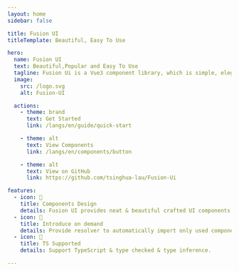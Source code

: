 ```yaml
---
layout: home
sidebar: false

title: Fusion UI
titleTemplate: Beautiful, Easy To Use

hero:
  name: Fusion UI
  text: Beautiful,Popular and Easy To Use
  tagline: Fusion Ui is a Vue3 component library, which is simple, elegant and beautiful to help you build your website quickly.
  image:
    src: /logo.svg
    alt: Fusion-UI

  actions:
    - theme: brand
      text: Get Started
      link: /langs/en/guide/quick-start

    - theme: alt
      text: View Components
      link: /langs/en/components/button

    - theme: alt
      text: View on GitHub
      link: https://github.com/tsinghua-lau/Fusion-Ui

features:
  - icon: 🧜
    title: Components Design
    details: Fusion UI provides neat & beautiful crafted UI components.
  - icon: 🎡
    title: Introduce on demand
    details: Provide resolver to automatically import only used components.
  - icon: 💪
    title: TS Supported
    details: Support TypeScript & type checked & type inference.

---
```

